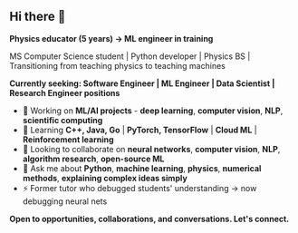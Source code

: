 ## Hi there 👋

<!--
**kevinbelleville/kevinbelleville** is a ✨ _special_ ✨ repository because its `README.md` (this file) appears on your GitHub profile.

Here are some ideas to get you started:

- 🔭 I’m currently working on ...
- 🌱 I’m currently learning ...
- 👯 I’m looking to collaborate on ...
- 🤔 I’m looking for help with ...
- 💬 Ask me about ...
- 📫 How to reach me: ...
- 😄 Pronouns: ...
- ⚡ Fun fact: ...
-->
 <!--
**kevinbelleville/kevinbelleville** is a ✨ *special* ✨ repository because its `README.md` (this file) appears on your GitHub profile.
-->

<!--
**kevinbelleville/kevinbelleville** is a ✨ *special* ✨ repository because its `README.md` (this file) appears on your GitHub profile.
-->

**Physics educator (5 years) → ML engineer in training**

MS Computer Science student | Python developer | Physics BS | Transitioning from teaching physics to teaching machines

**Currently seeking: Software Engineer | ML Engineer | Data Scientist | Research Engineer positions**

- 🔭 Working on **ML/AI projects** - **deep learning**, **computer vision**, **NLP**, **scientific computing**
- 🌱 Learning **C++, Java, Go** | **PyTorch, TensorFlow** | **Cloud ML** | **Reinforcement learning**
- 👯 Looking to collaborate on **neural networks**, **computer vision**, **NLP**, **algorithm research**, **open-source ML**
- 💬 Ask me about **Python**, **machine learning**, **physics**, **numerical methods**, **explaining complex ideas simply**
- ⚡ Former tutor who debugged students' understanding → now debugging neural nets

**Open to opportunities, collaborations, and conversations. Let's connect.**
